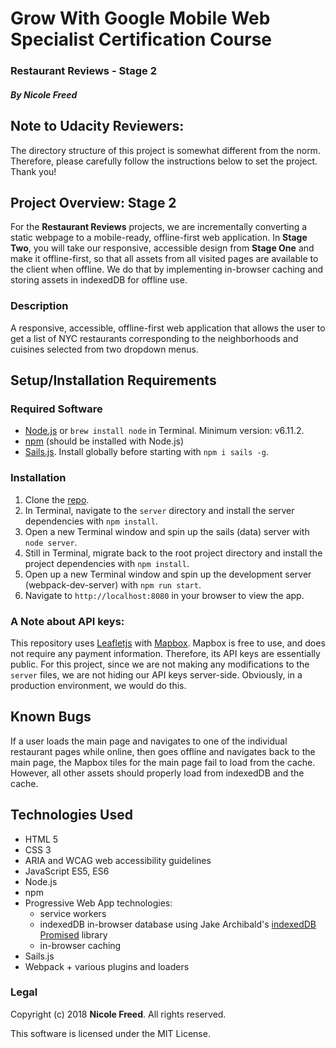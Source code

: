 # **Grow With Google Mobile Web Specialist Certification Course**

### **Restaurant Reviews - Stage 2**

#### _By Nicole Freed_

## Note to Udacity Reviewers:
The directory structure of this project is somewhat different from the norm. Therefore, please carefully follow the instructions below to set the project. Thank you!


## Project Overview: Stage 2

For the **Restaurant Reviews** projects, we are incrementally converting a static webpage to a mobile-ready, offline-first web application. In **Stage Two**, you will take our responsive, accessible design from **Stage One** and make it offline-first, so that all assets from all visited pages are available to the client when offline. We do that by implementing in-browser caching and storing assets in indexedDB for offline use.

### Description

A responsive, accessible, offline-first web application that allows the user to get a list of NYC restaurants corresponding to the neighborhoods and cuisines selected from two dropdown menus.

## Setup/Installation Requirements

### Required Software
- [Node.js](https://nodejs.org/) or `brew install node` in Terminal. Minimum version: v6.11.2.
- [npm](https://www.npmjs.org) (should be installed with Node.js)
- [Sails.js](http://sailsjs.com/). Install globally before starting with `npm i sails -g`.

### Installation
1. Clone the [repo](https://github.com/gitasong/mws-restaurant-stage-2-full).
2. In Terminal, navigate to the `server` directory and install the server dependencies with `npm install`.
3. Open a new Terminal window and spin up the sails (data) server with `node server`.
4. Still in Terminal, migrate back to the root project directory and install the project dependencies with `npm install`.
5. Open up a new Terminal window and spin up the development server (webpack-dev-server) with `npm run start`.
6. Navigate to `http://localhost:8080` in your browser to view the app.

### A Note about API keys:

This repository uses [Leafletjs](https://leafletjs.com/) with [Mapbox](https://www.mapbox.com/). Mapbox is free to use, and does not require any payment information. Therefore, its API keys are essentially public. For this project, since we are not making any modifications to the `server` files, we are not hiding our API keys server-side. Obviously, in a production environment, we would do this.

## Known Bugs

If a user loads the main page and navigates to one of the individual restaurant pages while online, then goes offline and navigates back to the main page, the Mapbox tiles for the main page fail to load from the cache. However, all other assets should properly load from indexedDB and the cache.

## Technologies Used

* HTML 5
* CSS 3
* ARIA and WCAG web accessibility guidelines
* JavaScript ES5, ES6
* Node.js
* npm
* Progressive Web App technologies:
  * service workers
  * indexedDB in-browser database using Jake Archibald's [indexedDB Promised](https://github.com/jakearchibald/idb) library
  * in-browser caching
* Sails.js
* Webpack + various plugins and loaders

### Legal

Copyright (c) 2018 **Nicole Freed**. All rights reserved.

This software is licensed under the MIT License.

